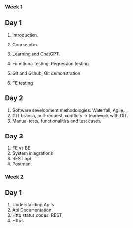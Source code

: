 ### Week 1 

## Day 1

1. Introduction.
2. Course plan.
3. Learning and ChatGPT.

4. Functional testing, Regression testing
5. Git and Github, Git demonstration
6. FE testing.

## Day 2

1. Software development methodologies: Waterfall, Agile.
2. GIT branch, pull-request, conflicts -> teamwork with GIT.
3. Manual tests, functionalities and test cases.

## Day 3

1. FE vs BE
2. System integrations
3. REST api
4. Postman.

### Week 2

## Day 1

1. Understanding Api's
2. Api Documentation.
3. Http status codes, REST
4. Https

